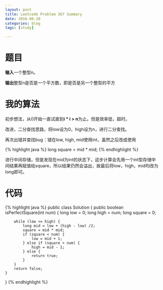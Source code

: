 ```yaml
---
layout: post
title: Leetcode Problem 367 Summary
date: 2016-06-28
categories: blog
tags: [study]

---
```


# 题目

**输入**一个整型n。

**输出**整型n是否是一个平方数，即是否是另一个整型的平方

# 我的算法

初步想法，从0开始一直试直到**i * i > n**为止。但是效率低，超时。

改进，二分查找思路，将low设为0，high设为n，进行二分查找。

再次出错并查找bug：错在low, high, mid使用int，虽然之后改成使用

{% highlight java %}
long square = mid * mid;
{% endhighlight %}

进行中间存储，但是发现在mid为int的状态下，这步计算会先用一个int型存储中间结果再赋值给square，所以结果仍然会溢出，故最后将low，high，mid均改为long即可。

# 代码

{% highlight java %}
public class Solution {
    public boolean isPerfectSquare(int num) {
        long low = 0;
        long high = num;
        long square = 0;
        
        while (low <= high) {
            long mid = low + (high - low) /2;
            square = mid * mid;
            if (square < num) {
                low = mid + 1;
            } else if (square > num) {
                high = mid - 1;
            } else {
                return true;
            }
        }
        return false;
    }
}
{% endhighlight %}